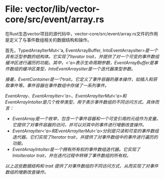 # File: vector/lib/vector-core/src/event/array.rs

在Rust生态vector项目的源代码中，vector-core/src/event/array.rs文件的作用是定义了与事件数组相关的数据结构和操作。

首先，TypedArrayIterMut<'a, EventArrayBuffer, IntoEventArraysIter<I>>是一个具有泛型参数的结构体。它实现了Iterator trait，并提供了对一个可变的事件数组缓冲区进行遍历的功能。其中，<'a>表示生命周期参数，EventArrayBuffer是事件数组的缓冲区类型，IntoEventArraysIter<I>是一个迭代器类型参数。

接着，EventContainer是一个trait。它定义了事件容器的基本操作，如插入和获取事件等。事件容器在事件数组中存储了一系列事件。

EventArray、EventArrayIter<'a>、EventArrayIterMut<'a>和EventArrayIntoIter是几个枚举类型，用于表示事件数组的不同访问方式。具体而言：

- EventArray是一个枚举，包含一个事件容器和一个可变引用的元组作为变量。它提供了对事件容器的访问，并可以对其中的事件进行增删改查操作。
- EventArrayIter<'a>和EventArrayIterMut<'a>分别是只读和可变的事件数组迭代器。它们实现了Iterator trait，并提供了对事件数组中的事件进行遍历的功能。
- EventArrayIntoIter是一个拥有所有权的事件数组迭代器。它实现了IntoIterator trait，并在迭代过程中转移了事件数组的所有权。

以上这些数据结构和 trait 提供了对事件数组的不同访问方式，从而实现了对事件数组的增删改查操作。

